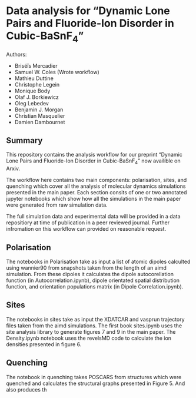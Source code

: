 # Data analysis for &ldquo;Dynamic Lone Pairs and Fluoride-Ion Disorder in Cubic-BaSnF<sub>4</sub>&rdquo;


Authors:
- Bris&eacute;&iuml;s Mercadier
- Samuel W. Coles (Wrote workflow)
- Mathieu Duttine
- Christophe Legein
- Monique Body 
- Olaf J. Borkiewicz
- Oleg Lebedev
- Benjamin J. Morgan
- Christian Masquelier
- Damien Dambournet

## Summary
This repository contains the analysis workflow for our preprint &ldquo;Dynamic Lone Pairs and Fluoride-Ion Disorder in Cubic-BaSnF<sub>4</sub>&rdquo; now availible on Arxiv.

The workflow here contains two main components: polarisation, sites, and quenching which cover all the analysis of molecular dynamics simulations presented in the main paper. Each section consits of one or two annotated jupyter notebooks which show how all the simulations in the main paper were generated from raw simulation data.

The full simulation data and experimental data will be provided in a data repositiory at time of publication in a peer reviewed journal. Further infromation on this workflow can provided on reasonable request.

## Polarisation
The notebooks in Polarisation take as input a list of atomic dipoles calculted using wannier90 from snapshots taken from the length of an aimd simulation. From these dipoles it calculates the dipole autocorellation function (in Autocorrelation.ipynb), dipole orientated spatial distribution function, and orientation populations matrix (in Dipole Correlation.ipynb).

## Sites
The notebooks in sites take as input the XDATCAR and vasprun trajectory files taken from the aimd simulations. The first book sites.ipynb uses the site analysis library to generate figures 7 and 9 in the main paper. The Density.ipynb notebook uses the revelsMD code to calculate the ion densities presented in figure 6.

## Quenching
The notebook in quenching takes POSCARS from structures which were quenched and calculates the structural graphs presented in Figure 5. And also produces th
